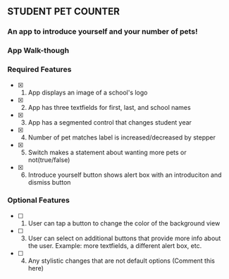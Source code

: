 ## STUDENT PET COUNTER

### An app to introduce yourself and your number of pets!

### App Walk-though

<!-- <img src=https://github.com/inaszulaikha/codepath-prework/blob/18417963e7bd3a0c8b0f6ddef9c011f04ccc0c45/Inas-Codepath-Prework.gif width=200><br> -->

### Required Features

- [x] 1. App displays an image of a school's logo
- [x] 2. App has three textfields for first, last, and school names
- [x] 3. App has a segmented control that changes student year
- [x] 4. Number of pet matches label is increased/decreased by stepper
- [x] 5. Switch makes a statement about wanting more pets or not(true/false) 
- [x] 6. Introduce yourself button shows alert box with an introduciton and dismiss button

### Optional Features

- [ ] 1. User can tap a button to change the color of the background view
- [ ] 3. User can select on additional buttons that provide more info about the user. Example: more textfields, a different alert box, etc.
- [ ] 4. Any stylistic changes that are not default options (Comment this here)
